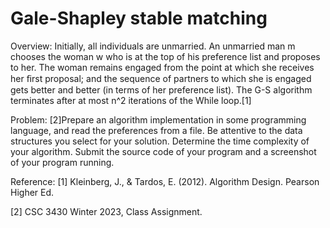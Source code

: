 # Gale-Shapley stable matching

Overview:
Initially, all individuals are unmarried. An unmarried man m chooses
the woman w who is at the top of his preference list and proposes to her. The
woman remains engaged from the point at which she receives her ﬁrst
proposal; and the sequence of partners to which she is engaged gets better and
better (in terms of her preference list). The G-S algorithm terminates after at 
most n^2 iterations of the While loop.[1]

Problem:
[2]Prepare an algorithm implementation in some programming language, and read the preferences from a file. 
Be attentive to the data structures you select for your solution.
Determine the time complexity of your algorithm.
Submit the source code of your program and a screenshot of your program running.

Reference:
[1] Kleinberg, J., & Tardos, E. (2012). Algorithm Design. Pearson Higher Ed.

[2] CSC 3430 Winter 2023, Class Assignment.
